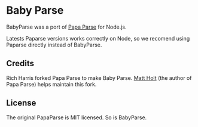 Baby Parse
=========

BabyParse was a port of [Papa Parse](http://papaparse.com) for Node.js.

Latests Paparse versions works correctly on Node, so we recomend using Paparse directly instead of BabyParse.

Credits
-------

Rich Harris forked Papa Parse to make Baby Parse. [Matt Holt](https://twitter.com/mholt6) (the author of Papa Parse) helps maintain this fork.

License
-------

The original PapaParse is MIT licensed. So is BabyParse.
